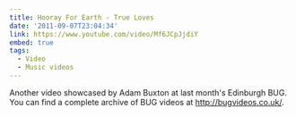 ```yaml
---
title: Hooray For Earth - True Loves
date: '2011-09-07T23:04:34'
link: https://www.youtube.com/video/Mf6JCpJjdiY
embed: true
tags:
  - Video
  - Music videos
---
```

Another video showcased by Adam Buxton at last month's Edinburgh BUG. You can find a complete archive of BUG videos at <http://bugvideos.co.uk/>.
